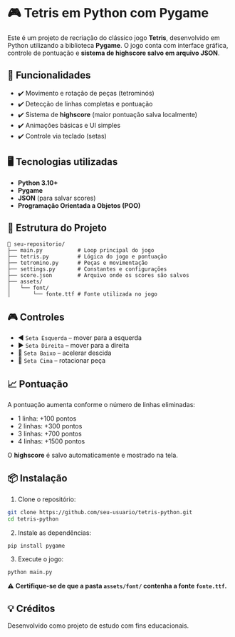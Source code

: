 
# 🎮 Tetris em Python com Pygame

Este é um projeto de recriação do clássico jogo **Tetris**, desenvolvido em Python utilizando a biblioteca **Pygame**. O jogo conta com interface gráfica, controle de pontuação e **sistema de highscore salvo em arquivo JSON**.

## 🧩 Funcionalidades

- ✔️ Movimento e rotação de peças (tetrominós)
- ✔️ Detecção de linhas completas e pontuação
- ✔️ Sistema de **highscore** (maior pontuação salva localmente)
- ✔️ Animações básicas e UI simples
- ✔️ Controle via teclado (setas)

## 🖥️ Tecnologias utilizadas

- **Python 3.10+**
- **Pygame**
- **JSON** (para salvar scores)
- **Programação Orientada a Objetos (POO)**

## 📂 Estrutura do Projeto

```
📁 seu-repositorio/
├── main.py           # Loop principal do jogo
├── tetris.py         # Lógica do jogo e pontuação
├── tetromino.py      # Peças e movimentação
├── settings.py       # Constantes e configurações
├── score.json        # Arquivo onde os scores são salvos
├── assets/
│   └── font/
│       └── fonte.ttf # Fonte utilizada no jogo
```

## 🎮 Controles

- ◀️ `Seta Esquerda` – mover para a esquerda  
- ▶️ `Seta Direita` – mover para a direita  
- 🔽 `Seta Baixo` – acelerar descida  
- 🔼 `Seta Cima` – rotacionar peça  

## 📈 Pontuação

A pontuação aumenta conforme o número de linhas eliminadas:
- 1 linha: +100 pontos  
- 2 linhas: +300 pontos  
- 3 linhas: +700 pontos  
- 4 linhas: +1500 pontos  

O **highscore** é salvo automaticamente e mostrado na tela.

## 📦 Instalação

1. Clone o repositório:
```bash
git clone https://github.com/seu-usuario/tetris-python.git
cd tetris-python
```

2. Instale as dependências:
```bash
pip install pygame
```

3. Execute o jogo:
```bash
python main.py
```

⚠️ **Certifique-se de que a pasta `assets/font/` contenha a fonte `fonte.ttf`.**

## 💡 Créditos

Desenvolvido como projeto de estudo com fins educacionais.

